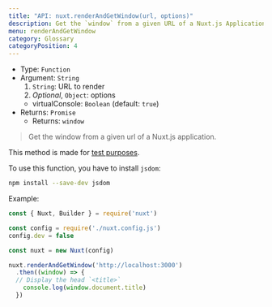 ```yaml
---
title: "API: nuxt.renderAndGetWindow(url, options)"
description: Get the `window` from a given URL of a Nuxt.js Application.
menu: renderAndGetWindow
category: Glossary
categoryPosition: 4
---
```


- Type: `Function`
- Argument: `String`
  1. `String`: URL to render
  2. *Optional*, `Object`: options
    - virtualConsole: `Boolean` (default: `true`)
- Returns: `Promise`
  - Returns: `window`

> Get the window from a given url of a Nuxt.js application.

<div class="Alert Alert--orange">

This method is made for [test purposes](/guide/development-tools#end-to-end-testing).

</div>

To use this function, you have to install `jsdom`:

```bash
npm install --save-dev jsdom
```

Example:

```js
const { Nuxt, Builder } = require('nuxt')

const config = require('./nuxt.config.js')
config.dev = false

const nuxt = new Nuxt(config)

nuxt.renderAndGetWindow('http://localhost:3000')
  .then((window) => {
  // Display the head `<title>`
    console.log(window.document.title)
  })
```
